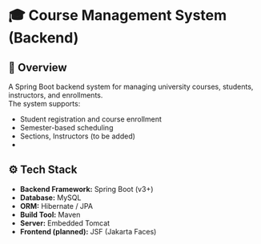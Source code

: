 # 🎓 Course Management System (Backend)

## 📌 Overview
A Spring Boot backend system for managing university courses, students, instructors, and enrollments.  
The system supports:
- Student registration and course enrollment
- Semester-based scheduling
- Sections, Instructors (to be added)
- 
## ⚙️ Tech Stack
- **Backend Framework:** Spring Boot (v3+)
- **Database:** MySQL
- **ORM:** Hibernate / JPA
- **Build Tool:** Maven
- **Server:** Embedded Tomcat
- **Frontend (planned):** JSF (Jakarta Faces)
